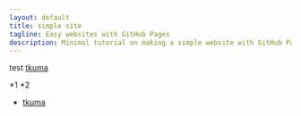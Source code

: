 ```yaml
---
layout: default
title: simple site
tagline: Easy websites with GitHub Pages
description: Minimal tutorial on making a simple website with GitHub Pages
---
```


test [tkuma](https://www.youtube.com/playlist?list=PLjOTIrMx2lifnf6w4q9u0QxmVGJDg0rZR)

*1
*2

* [tkuma](https://www.youtube.com/playlist?list=PLjOTIrMx2lifnf6w4q9u0QxmVGJDg0rZR)